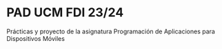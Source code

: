 # PAD UCM FDI 23/24
Prácticas y proyecto de la asignatura Programación de Aplicaciones para Dispositivos Móviles

